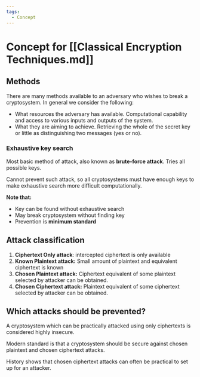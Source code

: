 ```yaml
---
tags:
  - Concept
---
```

# Concept for [[Classical Encryption Techniques.md]]


## Methods

There are many methods available to an adversary who wishes to break a cryptosystem. In general we consider the following:

* What resources the adversary has available. Computational capability and access to various inputs and outputs of the system.
* What they are aiming to achieve. Retrieving the whole of the secret key or little as distinguishing two messages (yes or no).

### Exhaustive key search

Most basic method of attack, also known as **brute-force attack**. Tries all possible keys.

Cannot prevent such attack, so all cryptosystems must have enough keys to make exhaustive search more difficult computationally.

**Note that:**
* Key can be found without exhaustive search
* May break cryptosystem without finding key
* Prevention is **minimum standard**

## Attack classification

1. **Ciphertext Only attack**: intercepted ciphertext is only available
2. **Known Plaintext attack:** Small amount of plaintext and equivalent ciphertext is known
3. **Chosen Plaintext attack:** Ciphertext equivalent of some plaintext selected by attacker can be obtained.
4. **Chosen Ciphertext attack:** Plaintext equivalent of some ciphertext selected by attacker can be obtained.

## Which attacks should be prevented?

A cryptosystem which can be practically attacked using only ciphertexts is considered highly insecure.

Modern standard is that a cryptosystem should be secure against chosen plaintext and chosen ciphertext attacks.

History shows that chosen ciphertext attacks can often be practical to set up for an attacker.